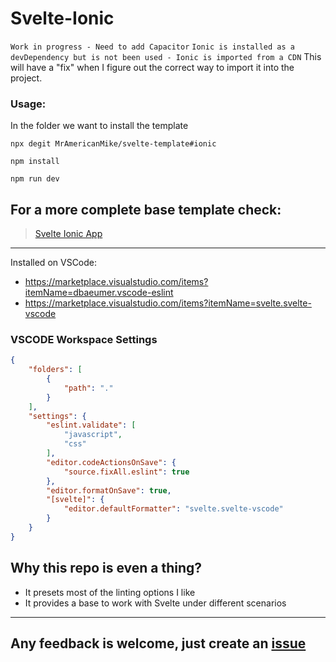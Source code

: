 # Svelte-Ionic

`Work in progress - Need to add Capacitor`
`Ionic is installed as a devDependency but is not been used - Ionic is imported from a CDN`
	This will have a "fix" when I figure out the correct way to import it into the project.

### Usage:

In the folder we want to install the template

`npx degit MrAmericanMike/svelte-template#ionic`

`npm install`

`npm run dev`

## For a more complete base template check:

> [Svelte Ionic App](https://github.com/Tommertom/svelte-ionic-app)

***

Installed on VSCode:
* https://marketplace.visualstudio.com/items?itemName=dbaeumer.vscode-eslint
* https://marketplace.visualstudio.com/items?itemName=svelte.svelte-vscode

### VSCODE Workspace Settings

```json
{
	"folders": [
		{
			"path": "."
		}
	],
	"settings": {
		"eslint.validate": [
			"javascript",
			"css"
		],
		"editor.codeActionsOnSave": {
			"source.fixAll.eslint": true
		},
		"editor.formatOnSave": true,
		"[svelte]": {
			"editor.defaultFormatter": "svelte.svelte-vscode"
		}
	}
}
```

## Why this repo is even a thing?

* It presets most of the linting options I like
* It provides a base to work with Svelte under different scenarios

***

## Any feedback is welcome, just create an [issue](https://github.com/MrAmericanMike/svelte-template/issues)

